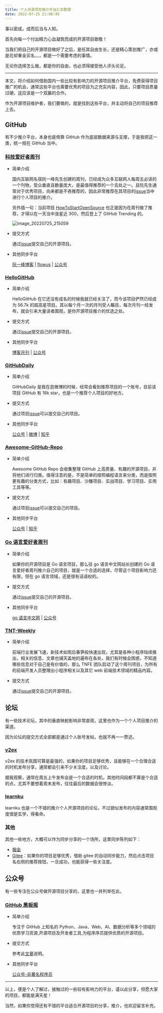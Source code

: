 ```yaml
---
title: 个人开源项目推介平台汇总整理
date: 2022-07-25 21:08:45
---
```


事以密成，成而后当与人知。

首先向每一个付出精力心血凝筑而成的开源项目致敬！

当我们把自己的开源项目做好了之后，是任其自由生长，还是精心策划推广，亦或是花却重金买名，，，都是一个需要考虑的事情。

无论你选择怎么做，都是你的自由，也必须得接受他人评头论足。

---

本文，将介绍如何借助国内一些比较有影响力的开源项目推介平台，免费获得项目推广的机会，通常这些平台也需要优秀的项目为之充实内容，因此，只要项目质量过硬，这应该是一个双赢的合作。

作为开源项目维护者，我们要做的，就是找到这些平台，并主动将自己的项目推荐上去。

## GitHub

有不少推介平台，本身也是倚靠 GitHub 作为底层数据来源与支撑，于是我把这一类，统一规在 GitHub 当中。

### [科技爱好者周刊](https://github.com/ruanyf/weekly)

- 简单介绍

  国内互联网名宿阮一峰先生创建的周刊，已经成为众多互联网人每周五必读的一个刊物，受众垂直且数量庞大，是最值得推荐的一个去处之一。且阮先生通常对于优秀项目，向来都是不吝推荐的，因此非常推荐在其项目的[issue](https://github.com/ruanyf/weekly/issues)当中进行个人项目的推介。

  另外插一句：当前项目 [HowToStartOpenSource](https://github.com/eryajf/HowToStartOpenSource) 也正是因为在周刊做了推荐，才得以在一天当中涨星近 300，然后登上了 GitHub Trending 的。

  ![image_20220725_215059](/img/image_20220725_215059.png)

- 提交方式

  通过[issue](https://github.com/ruanyf/weekly/issues)提交自己的开源项目。

- 其他同步平台

  [阮一峰博客](https://www.ruanyifeng.com/blog/weekly/) | [flowus](https://ruanyf-weekly.flowus.cn/) | [公众号](https://mp.weixin.qq.com/s/KLPjVyMQ_TKY4TobrEYitg)

### [HelloGitHub](https://github.com/521xueweihan/HelloGitHub)

- 简单介绍

  HelloGitHub 在它还没有成名的时候我就已经关注了，而今该项目俨然已经成为 56.7k 的超高星项目。其以每个月一次的月刊受人瞩目，每次月刊一经发布，就会引来大量读者围观，是你开源项目推介的优选之处。

- 提交方式

  通过[issue](https://github.com/521xueweihan/HelloGitHub/issues)提交自己的开源项目。

- 其他同步平台

  [博客月刊](https://hellogithub.com/periodical/volume/75/) | [公众号](https://mp.weixin.qq.com/s/lg_GcfrL5g1wOTfmTK8emw)

### [GitHubDaily](https://github.com/GitHubDaily/GitHubDaily)

- 简单介绍

  GitHubDaily 是我在逛微博的时候，经常会看到推荐项目的一个账号，目前该项目 GitHub 有 16k star，也是一个推荐个人项目的好地方。

- 提交方式

  通过项目[issue](https://github.com/GitHubDaily/GitHubDaily/issues)可以提交自己的项目。

- 其他同步平台

  [公众号](https://raw.githubusercontent.com/GitHubDaily/GitHubDaily/master/assets/weixin.png) | [微博](https://weibo.com/GitHubDaily) | [知乎](https://www.zhihu.com/people/githubdaily)

### [Awesome-GitHub-Repo](https://github.com/Wechat-ggGitHub/Awesome-GitHub-Repo)

- 简单介绍

  Awesome GitHub Repo 会收集整理 GitHub 上高质量、有趣的开源项目，并将他们进行归类。值得注意的是，不是简单的按照编程语言来分类，而是按照更有趣的分类方式，比如：有趣项目、沙雕项目、实战项目、学习项目、实用工具等等。

- 提交方式

  通过项目[issue](https://github.com/Wechat-ggGitHub/Awesome-GitHub-Repo/issues)可以提交自己的项目。

- 其他同步平台

  [公众号](https://mp.weixin.qq.com/s?__biz=MzUxNjg4NDEzNA==&mid=2247509655&idx=1&sn=a0879e64562cfd2b3114d5cdd09b0b20&chksm=f9a2755eced5fc4822404fae1bd71b611fe77419cc8ee8ee52f9bb2cafaf11f0f42cc183876f&token=822393006&lang=zh_CN#rd) | [知乎](https://www.zhihu.com/people/riao-11)

### [Go 语言爱好者周刊](https://github.com/polaris1119/golangweekly)

- 简单介绍

  如果你的开源项目是 Go 语言项目，那么往 go 语言中文网站长创建的 Go 语言爱好者周刊推介自己的项目，就是一个合适的选择，尽管这个项目影响力还有限，但在 go 语言领域，还是很有话语权的。

- 提交方式

  通过[issue](https://github.com/polaris1119/golangweekly/issues)提交自己的开源项目。

- 其他同步平台

  [go 语言中文网](https://studygolang.com/go/weekly) | [公众号](https://mp.weixin.qq.com/s/oz7vFlOd0Hw63ejmrGJM3A)

### [TNT-Weekly](https://github.com/tnfe/TNT-Weekly)

- 简单介绍

  前端行业发展飞速，新技术如雨后春笋般快速出现，尤其是各种小程序陆续推出，相关的信息、文章也铺天盖地的遍布在各处，我们有时候会困惑，不知道哪些信息对于自己是有价值的，那么 TNFE 团队启动了这个周刊项目，为所有的前端开发人员整理出小程序相关以及其它 web 前端技术领域的精品内容。

- 提交方式

  通过[issue](https://github.com/tnfe/TNT-Weekly/issues)提交自己的开源项目。

## 论坛

有一些技术论坛，其中的垂直映射影响非常直观，这里也作为一个个人项目推介的渠道。

因为论坛的提交方式全部都是通过个人账号发帖，也就不再一一赘述。

### [v2ex](https://v2ex.com/)

v2ex 的技术氛围可算是最强的，如果你的项目足够优秀，且能够在一个合理合适的时机发布分享，通常都会引来不少关注度，以及讨论。

据我观察，通常在周五上午发布会是一个合适的时机，其他时间段都不算是个合适的点，尤其不要想着周末发布，往往最后的数据会很惨淡。

### [learnku](https://learnku.com/)

learnku 也是一个不错的推介个人开源项目的论坛，不过貌似发布的内容通常围观度很是玄学，得看命。

### 其他

其他一些地方，大概可以作为同步分享的一个场所，这里同步陈列如下：

- [掘金](https://juejin.cn/)
- [Gitee](https://gitee.com/)：如果你的项目足够优秀，借助 gitee 的自动同步能力，然后点击项目名右侧的推荐按钮，一旦成功，也能获得一些关注度。

## 公众号

有一些专注在公众号做开源项目分享的，这里也一并列举在此。

### [GitHub 黑板报](https://mp.weixin.qq.com/s/yIWlj_wxiXzXGT8Q2JyWcw)

- 简单介绍

  专注于 GitHub 上知名的 Python、Java、Web、AI、数据分析等多个领域的优质学习资源,开源项目及开发者工具,为程序序员提供优质的开源项目。

- 提交方式

  参考此[文章](https://mp.weixin.qq.com/s/D9hKJwfNxNdUp1eQ3NGhBA)说明。

- 其他同步平台

  [公众号-非著名程序员](https://mp.weixin.qq.com/s/Ir0Z_PfxsyAhMQzuFkdoTQ)

---

以上，便是个人了解过，接触过的一些较有影响力的平台，谨以此分享，但愿大家的项目，都能是满天星！

当然，如果你觉得还有不错的平台适合开源项目的分享，推介，也欢迎留言补充。
